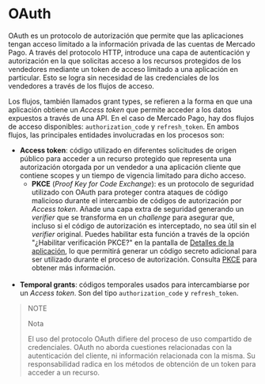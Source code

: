 # OAuth

OAuth es un protocolo de autorización que permite que las aplicaciones tengan acceso limitado a la información privada de las cuentas de Mercado Pago. A través del protocolo HTTP, introduce una capa de autenticación y autorización en la que solicitas acceso a los recursos protegidos de los vendedores mediante un token de acceso limitado a una aplicación en particular. Esto se logra sin necesidad de las credenciales de los vendedores a través de los flujos de acceso.
 
Los flujos, también llamados grant types, se refieren a la forma en que una aplicación obtiene un _Access token_ que permite acceder a los datos expuestos a través de una API. En el caso de Mercado Pago, hay dos flujos de acceso disponibles: `authorization_code` y `refresh_token`. En ambos flujos, las principales entidades involucradas en los procesos son:
 
* **Access token**: código utilizado en diferentes solicitudes de origen público para acceder a un recurso protegido que representa una autorización otorgada por un vendedor a una aplicación cliente que contiene scopes y un tiempo de vigencia limitado para dicho acceso.
  - **PKCE** (_Proof Key for Code Exchange_):  es un protocolo de seguridad utilizado con OAuth para proteger contra ataques de código malicioso durante el intercambio de códigos de autorización por _Access token_. Añade una capa extra de seguridad generando un _verifier_ que se transforma en un _challenge_ para asegurar que, incluso si el código de autorización es interceptado, no sea útil sin el _verifier_ original. Puedes habilitar esta función a través de la opción "¿Habilitar verificación PKCE?" en la pantalla de [Detalles de la aplicación](/developers/es/docs/your-integrations/application-details), lo que permitirá generar un código secreto adicional para ser utilizado durante el proceso de autorización. Consulta [PKCE](/developers/es/guides/additional-content/security/oauth/pkce) para obtener más información.
  <br>
* **Temporal grants**: códigos temporales usados para intercambiarse por un _Access token_. Son del tipo `authorization_code` y `refresh_token`.
 
> NOTE
>
> Nota
>
> El uso del protocolo OAuth difiere del proceso de uso compartido de credenciales. OAuth no aborda cuestiones relacionadas con la autenticación del cliente, ni información relacionada con la misma. Su responsabilidad radica en los métodos de obtención de un token para acceder a un recurso.